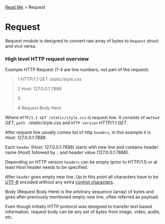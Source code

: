 [Read Me](README.md) > Request 

# Request 

Request module is designed to convert raw array of bytes to `Request` struct and vice versa.

### High level HTTP request overview
Example HTTP Request (1-4 are line numbers, not part of the request):
>1 HTTP/1.1 GET /static/style.css  
> 
>2 Host: 127.0.0.1:7888
> 
>3 
> 
>4 Request Body Here

Where `HTTP/1.1 GET /static/style.css` is request line. It consists of `method` _GET_, `path ` _/static/style.css_ and `HTTP version` _HTTP/1.1 GET_.

After request line usually comes list of http `headers`, in this example it is _Host: 127.0.0.1:7888_. 

Each `header` (Host: 127.0.0.1:7888) starts with new line and contains header name (Host) followed by `:` and header value (127.0.0.1:7888).

Depending on HTTP version `headers` can be empty (prior to HTTP/1.1) or at least _Host_ header needs to be specified.

After `header` goes empty new line. Up to this point all characters have to be [UTF-8](https://en.wikipedia.org/wiki/UTF-8) encoded without any extra [control characters](https://en.wikipedia.org/wiki/Control_character). 

Body (Request Body Here) is the arbitrary sequence (array) of bytes and goes after previously mentioned empty new line, often referred as payload. 

Even though initially HTTP protocol was designed to transfer text based information, request body can be any set of bytes from image, video, audio, etc.
